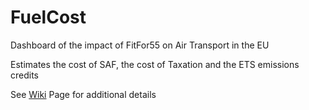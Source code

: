 # FuelCost
Dashboard of the impact of FitFor55 on Air Transport in the EU

Estimates the cost of SAF, the cost of Taxation and the ETS emissions credits 

See [Wiki](https://github.com/eeftychiou/FuelCost/wiki/Fit55-Impact-Calculator) Page for additional details